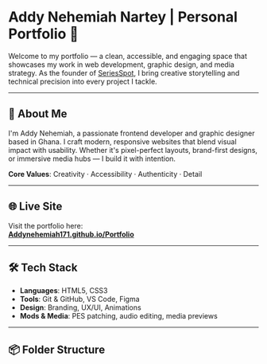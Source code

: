 # Addy Nehemiah Nartey | Personal Portfolio 🚀

Welcome to my portfolio — a clean, accessible, and engaging space that showcases my work in web development, graphic design, and media strategy. As the founder of [SeriesSpot](https://seriesspot.com), I bring creative storytelling and technical precision into every project I tackle.

---

## 👋 About Me

I'm Addy Nehemiah, a passionate frontend developer and graphic designer based in Ghana. I craft modern, responsive websites that blend visual impact with usability. Whether it's pixel-perfect layouts, brand-first designs, or immersive media hubs — I build it with intention.

**Core Values**: Creativity · Accessibility · Authenticity · Detail

---

## 🌐 Live Site

Visit the portfolio here:  
**[Addynehemiah171.github.io/Portfolio](https://Addynehemiah17.github.io/Portfolio/)**

---

## 🛠️ Tech Stack

- **Languages**: HTML5, CSS3
- **Tools**: Git & GitHub, VS Code, Figma
- **Design**: Branding, UX/UI, Animations
- **Mods & Media**: PES patching, audio editing, media previews

---

## 📦 Folder Structure

